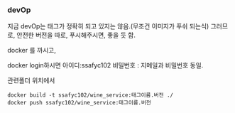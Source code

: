 ### devOp

지금 devOp는 태그가 정확히 되고 있지는 않음.(무조건 이미지가 푸쉬 되는식)
그러므로, 안전한 버전을 따로, 푸시해주시면, 좋을 듯 함.

docker 를 까시고,

docker login하시면 
아이디:ssafyc102
비밀번호 : 지메일과 비밀번호 동일. 

관련폴더 위치에서

```
docker build -t ssafyc102/wine_service:태그이름.버전 ./
docker push ssafyc102/wine_service:태그이름.버전
```

